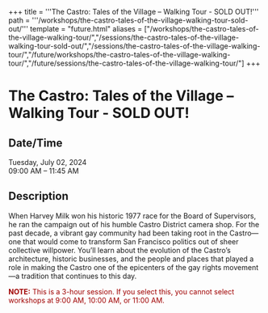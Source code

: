 +++
title = '''The Castro: Tales of the Village – Walking Tour - SOLD OUT!'''
path = '''/workshops/the-castro-tales-of-the-village-walking-tour-sold-out/'''
template = "future.html"
aliases = ["/workshops/the-castro-tales-of-the-village-walking-tour/","/sessions/the-castro-tales-of-the-village-walking-tour-sold-out/","/sessions/the-castro-tales-of-the-village-walking-tour/","/future/workshops/the-castro-tales-of-the-village-walking-tour/","/future/sessions/the-castro-tales-of-the-village-walking-tour/"]
+++

<h1>The Castro: Tales of the Village – Walking Tour - SOLD OUT!</h1>

<h2>Date/Time</h2>
<p>Tuesday, July 02, 2024<br>
09:00 AM – 11:45 AM</p>
<h2>Description</h2>

<div class="ag87-crtemvc-hsbk"><div class="css-vsf5of"><p class="carina-rte-public-DraftStyleDefault-block">When Harvey Milk won his historic 1977 race for the Board of Supervisors, he ran the campaign out of his humble Castro District camera shop. For the past decade, a vibrant gay community had been taking root in the Castro—one that would come to transform San Francisco politics out of sheer collective willpower. You’ll learn about the evolution of the Castro’s architecture, historic businesses, and the people and places that played a role in making the Castro one of the epicenters of the gay rights movement—a tradition that continues to this day.</p><p class="carina-rte-public-DraftStyleDefault-block"><span style="color: rgb(160,0,0);"><span style="font-weight: bold;">NOTE:</span> This is a 3-hour session. If you select this, you cannot select workshops at 9:00 AM, 10:00 AM, or 11:00 AM.</span></p></div></div>


